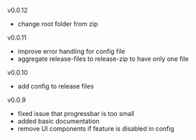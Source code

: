 v0.0.12
* change root folder from zip

v0.0.11
* improve error handling for config file
* aggregate release-files to release-zip to have only one file

v0.0.10
* add config to release files

v0.0.9
* fixed issue that progressbar is too small
* added basic documentation
* remove UI components if feature is disabled in config
